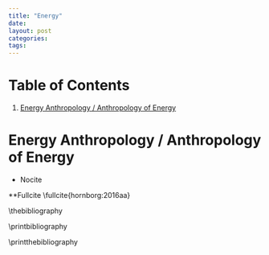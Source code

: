 ```yaml
---
title: "Energy"
date: 
layout: post
categories: 
tags: 
---
```


# Table of Contents

1.  [Energy Anthropology / Anthropology of Energy](#energy-anthropology-anthropology-of-energy)


<a id="energy-anthropology-anthropology-of-energy"></a>

# Energy Anthropology / Anthropology of Energy

-   Nocite

\*\*Fullcite \fullcite{hornborg:2016aa}

\thebibliography

\printbibliography

\printthebibliography
